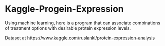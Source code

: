 # Kaggle-Progein-Expression

Using machine learning, here is a program that can associate combinations of treatment options with desirable protein expression levels. 

Dataset at https://www.kaggle.com/ruslankl/protein-expression-analysis
